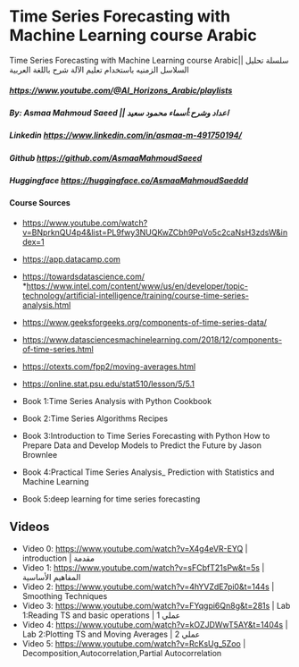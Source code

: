 # Time Series Forecasting with Machine Learning course Arabic
 Time Series Forecasting with Machine Learning course Arabic|| سلسلة تحليل السلاسل الزمنيه باستخدام تعليم الآلة شرح باللغة العربية
##### https://www.youtube.com/@AI_Horizons_Arabic/playlists
##### By: Asmaa Mahmoud Saeed || اعداد وشرح:أسماء محمود سعيد
##### Linkedin https://www.linkedin.com/in/asmaa-m-491750194/
##### Github https://github.com/AsmaaMahmoudSaeed
##### Huggingface https://huggingface.co/AsmaaMahmoudSaeddd

#### Course Sources

* https://www.youtube.com/watch?v=BNprknQU4p4&list=PL9fwy3NUQKwZCbh9PqVo5c2caNsH3zdsW&index=1
* https://app.datacamp.com
* https://towardsdatascience.com/
*https://www.intel.com/content/www/us/en/developer/topic-technology/artificial-intelligence/training/course-time-series-analysis.html
* https://www.geeksforgeeks.org/components-of-time-series-data/
* https://www.datasciencesmachinelearning.com/2018/12/components-of-time-series.html
* https://otexts.com/fpp2/moving-averages.html
* https://online.stat.psu.edu/stat510/lesson/5/5.1

* Book 1:Time Series Analysis with Python Cookbook
* Book 2:Time Series Algorithms Recipes
* Book 3:Introduction to Time Series Forecasting with Python How to Prepare Data and Develop Models to Predict the  Future by Jason Brownlee
* Book 4:Practical Time Series Analysis_ Prediction with Statistics and Machine Learning
* Book 5:deep learning for time series forecasting
## Videos 
* Video 0: https://www.youtube.com/watch?v=X4g4eVR-EYQ | introduction | مقدمة 
* Video 1: https://www.youtube.com/watch?v=sFCbfT21sPw&t=5s | المفاهيم الأساسية
* Video 2: https://www.youtube.com/watch?v=4hYVZdE7pi0&t=144s | Smoothing Techniques
* Video 3: https://www.youtube.com/watch?v=FYqgpi6Qn8g&t=281s | Lab 1:Reading TS and basic operations | عملي 1
* Video 4: https://www.youtube.com/watch?v=kOZJDWwT5AY&t=1404s | Lab 2:Plotting TS and Moving Averages | عملي 2
* Video 5: https://www.youtube.com/watch?v=RcKsUg_5Zoo | Decomposition,Autocorrelation,Partial Autocorrelation 


